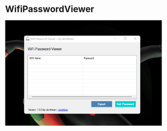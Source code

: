 # WifiPasswordViewer

<p align="center">
  <img src="https://github.com/ukmihiran/WifiPasswordViewer/blob/master/image1.png" />
</p>
